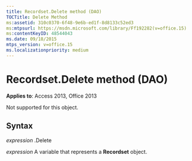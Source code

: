 ```yaml
---
title: Recordset.Delete method (DAO)
TOCTitle: Delete Method
ms:assetid: 310c0370-6f48-9e6b-ed1f-8d8133c52ed3
ms:mtpsurl: https://msdn.microsoft.com/library/Ff192282(v=office.15)
ms:contentKeyID: 48544043
ms.date: 09/18/2015
mtps_version: v=office.15
ms.localizationpriority: medium
---
```


# Recordset.Delete method (DAO)


**Applies to**: Access 2013, Office 2013

Not supported for this object.

## Syntax

*expression* .Delete

*expression* A variable that represents a **Recordset** object.

